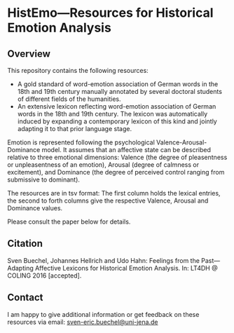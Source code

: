 # HistEmo—Resources for Historical Emotion Analysis

## Overview
This repository contains the following resources: 
- A gold standard of word-emotion association of German words in the 18th and 19th century manually annotated by several doctoral students of different fields of the humanities.
- An extensive lexicon reflecting word-emotion association of German words in the 18th and 19th century. The lexicon was automatically induced by expanding a contemporary lexicon of this kind and jointly adapting it to that prior language stage.

Emotion is represented following the psychological Valence-Arousal-Dominance model. It assumes that an affective state can be described relative to three emotional dimensions: Valence (the degree of pleasentness or unpleasentness of an emotion), Arousal (degree of calmness or excitement), and Dominance (the degree of perceived control ranging from submissive to dominant).

The resources are in tsv format: The first column holds the lexical entries, the second to forth columns give the respective Valence, Arousal and Dominance values.

Please consult the paper below for details.

## Citation
Sven Buechel, Johannes Hellrich and Udo Hahn: Feelings from the Past—Adapting Affective Lexicons for Historical Emotion Analysis. In: LT4DH @ COLING 2016 [accepted].

## Contact
I am happy to give additional information or get feedback on these resources via email: sven-eric.buechel@uni-jena.de

